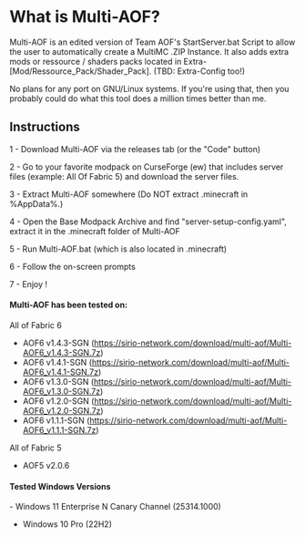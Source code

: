 <h1>What is Multi-AOF?</h1>
Multi-AOF is an edited version of Team AOF's StartServer.bat Script to allow the user to automatically create a MultiMC .ZIP Instance.
It also adds extra mods or ressource / shaders packs located in Extra-[Mod/Ressource_Pack/Shader_Pack]. (TBD: Extra-Config too!)

No plans for any port on GNU/Linux systems. If you're using that, then you probably could do what this tool does a million times better than me.

<h2>Instructions</h2>

1 - Download Multi-AOF via the releases tab (or the "Code" button)

2 - Go to your favorite modpack on CurseForge (ew) that includes server files (example: All Of Fabric 5) and download the server files.

3 - Extract Multi-AOF somewhere (Do NOT extract .minecraft in %AppData%.)

4 - Open the Base Modpack Archive and find "server-setup-config.yaml", extract it in the .minecraft folder of Multi-AOF

5 - Run Multi-AOF.bat (which is also located in .minecraft)

6 - Follow the on-screen prompts

7 - Enjoy !

<h4>Multi-AOF has been tested on:</h4>

All of Fabric 6
  - AOF6 v1.4.3-SGN (https://sirio-network.com/download/multi-aof/Multi-AOF6_v1.4.3-SGN.7z)
  - AOF6 v1.4.1-SGN (https://sirio-network.com/download/multi-aof/Multi-AOF6_v1.4.1-SGN.7z)
  - AOF6 v1.3.0-SGN (https://sirio-network.com/download/multi-aof/Multi-AOF6_v1.3.0-SGN.7z)
  - AOF6 v1.2.0-SGN (https://sirio-network.com/download/multi-aof/Multi-AOF6_v1.2.0-SGN.7z)
  - AOF6 v1.1.1-SGN (https://sirio-network.com/download/multi-aof/Multi-AOF6_v1.1.1-SGN.7z)
	
All of Fabric 5
- AOF5 v2.0.6

<h4>Tested Windows Versions</h4>
- Windows 11 Enterprise N Canary Channel (25314.1000)

- Windows 10 Pro (22H2)
